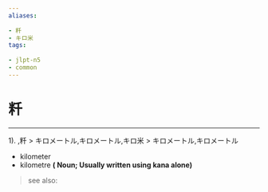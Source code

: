 ```yaml
---
aliases:
    
- 粁
- キロ米
tags:
    
- jlpt-n5
- common
---
```


# 粁
---
1).
,粁 > キロメートル,キロメートル,キロ米 > キロメートル,キロメートル

- kilometer
- kilometre
**( Noun; Usually written using kana alone)**
> see also: 
            